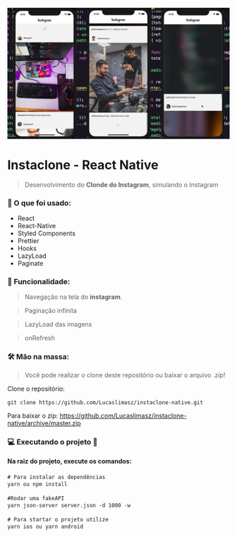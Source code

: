 <p align="center">
  <img src="wallpaper.jpg" alt="Credit Card" />
</p>

# Instaclone - React Native

> Desenvolvimento do **Clonde do Instagram**, simulando o Instagram

### 📄 O que foi usado:

- React
- React-Native
- Styled Components
- Prettier
- Hooks
- LazyLoad
- Paginate

### 🎯 Funcionalidade:

> Navegação na tela do **instagram**.

> Paginação infinita

> LazyLoad das imagens

> onRefresh

### 🛠 Mão na massa:

> Você pode realizar o clone deste repositório ou baixar o arquivo .zip!

Clone o repositório:

````
git clone https://github.com/Lucaslimasz/instaclone-native.git
````

Para baixar o zip: https://github.com/Lucaslimasz/instaclone-native/archive/master.zip

### 💻 Executando o projeto 🚀

#### Na raiz do projeto, execute os comandos:

````
# Para instalar as dependências
yarn ou npm install

#Rodar uma fakeAPI
yarn json-server server.json -d 1000 -w

# Para startar o projeto utilize
yarn ios ou yarn android

````

